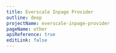 ```yaml
---
title: Everscale Inpage Provider
outline: deep
projectName: everscale-inpage-provider
pageName: other
apiReference: true
editLink: false
---
```


<Page projectName="everscale-inpage-provider" pageName="other" />
